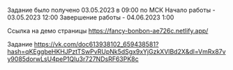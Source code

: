 Задание было получено 03.05.2023 в 09:00 по МСК
Начало работы - 03.05.2023 12:00
Завершение работы - 04.06.2023 1:00

Ссылка на демо страницы https://fancy-bonbon-ae726c.netlify.app/

Задание https://vk.com/doc613938102_659438581?hash=qKEggbeHKHJPztTSwPvRUpNk5dSgx9xYjGzkXVlBd2X&dl=VmRx87vy9085dorwLsU4peP1QIu3r727NDsRF63PK8c
